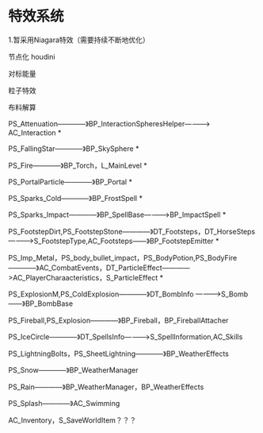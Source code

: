 # 特效系统
1.暂采用Niagara特效（需要持续不断地优化）

节点化 houdini


对标能量

粒子特效

布料解算


PS_Attenuation————》BP_InteractionSpheresHelper————> AC_Interaction *

PS_FallingStar————》BP_SkySphere *

PS_Fire————》BP_Torch，L_MainLevel *

PS_PortalParticle————》BP_Portal *

PS_Sparks_Cold————》BP_FrostSpell *

PS_Sparks_Impact————》BP_SpellBase————>BP_ImpactSpell *


PS_FootstepDirt,PS_FootstepStone————》DT_Footsteps，DT_HorseSteps————>S_FootstepType,AC_Footsteps——》BP_FootstepEmitter *

PS_Imp_Metal，PS_body_bullet_impact，PS_BodyPotion,PS_BodyFire————》AC_CombatEvents，DT_ParticleEffect————>AC_PlayerCharaacteristics，S_ParticleEffect *


PS_ExplosionM,PS_ColdExplosion————》DT_BombInfo ————>S_Bomb——》BP_BombBase

PS_Fireball,PS_Explosion————》BP_Fireball，BP_FireballAttacher

PS_IceCircle————》DT_SpellsInfo————>S_SpellInformation,AC_Skills

PS_LightningBolts，PS_SheetLightning————》BP_WeatherEffects

PS_Snow————》BP_WeatherManager

PS_Rain————》BP_WeatherManager，BP_WeatherEffects

PS_Splash————》AC_Swimming















AC_Inventory，S_SaveWorldItem？？？




